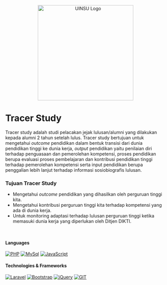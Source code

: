 <p align="center"><a href="https://uinsu.ac.id" target="_blank"><img src="https://upload.wikimedia.org/wikipedia/commons/a/a0/Logo-UIN-SU-Medan-PNG-1.png" width="300" alt="UINSU Logo"></a></p>

# Tracer Study

Tracer study adalah studi pelacakan jejak lulusan/alumni yang dilakukan kepada alumni 2 tahun setelah lulus. Tracer study bertujuan untuk mengetahui <i>outcome</i> pendidikan dalam bentuk transisi dari dunia pendidikan tinggi ke dunia kerja, <i>output</i> pendidikan yaitu penilaian diri terhadap penguasaan dan pemerolehan kompetensi, proses pendidikan berupa evaluasi proses pembelajaran dan kontribusi pendidikan tinggi terhadap pemerolehan kompetensi serta input pendidikan berupa penggalian lebih lanjut terhadap informasi sosiobiografis lulusan.

### Tujuan Tracer Study
<ul>
  <li>Mengetahui <i>outcome</i> pendidikan yang dihasilkan oleh perguruan tinggi kita.</li>
  <li>Mengetahui kontribusi perguruan tinggi kita terhadap kompetensi yang ada di dunia kerja.</li>
  <li>Untuk monitoring adaptasi terhadap lulusan perguruan tinggi ketika memasuki dunia kerja yang diperlukan oleh Ditjen DIKTI.</li>
</ul>

<br>

#### Languages
[![PHP](https://img.shields.io/badge/PHP-black?style=for-the-badge&logo=php)](https://www.php.net)
[![MySql](https://img.shields.io/badge/mysql-black?style=for-the-badge&logo=mysql)](https://www.mysql.com)
[![JavaScript](https://img.shields.io/badge/javascript-black?style=for-the-badge&logo=javascript)](https://www.javascript.com)



#### Technologies & Frameworks
[![Laravel](https://img.shields.io/badge/Laravel-black?style=for-the-badge&logo=laravel)](https://laravel.com)
[![Bootstrap](https://img.shields.io/badge/bootstrap-black?style=for-the-badge&logo=bootstrap)](https://getbootstrap.com)
[![jQuery](https://img.shields.io/badge/jQuery-black?style=for-the-badge&logo=jquery)](hhttps://jquery.com)
[![GIT](https://img.shields.io/badge/git-black?style=for-the-badge&logo=git)](https://git-scm.com)
